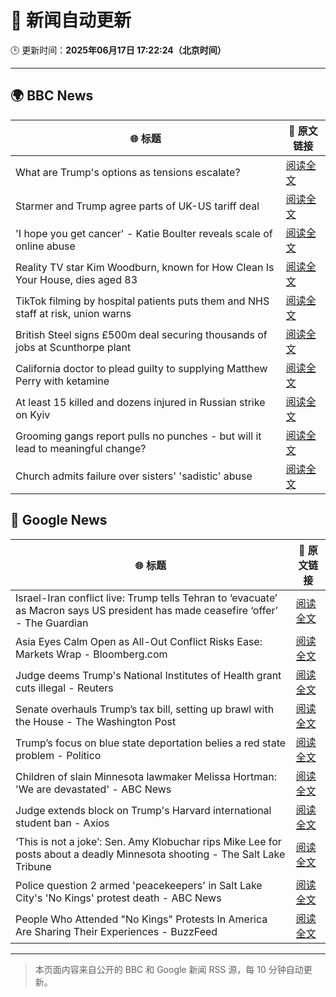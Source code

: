 # 🧠 新闻自动更新

🕒 更新时间：**2025年06月17日 17:22:24（北京时间）**

---

## 🌍 BBC News

| 🌐 标题 | 🔗 原文链接 |
|--------|-------------|
| What are Trump's options as tensions escalate? | [阅读全文](https://www.bbc.com/news/articles/cx23e4pzjg3o) |
| Starmer and Trump agree parts of UK-US tariff deal | [阅读全文](https://www.bbc.com/news/articles/cy8gxp7dvepo) |
| 'I hope you get cancer' - Katie Boulter reveals scale of online abuse | [阅读全文](https://www.bbc.com/sport/tennis/articles/cj42rvdk2k4o) |
| Reality TV star Kim Woodburn, known for How Clean Is Your House, dies aged 83 | [阅读全文](https://www.bbc.com/news/articles/cd783228vvro) |
| TikTok filming by hospital patients puts them and NHS staff at risk, union warns | [阅读全文](https://www.bbc.com/news/articles/crk6mml5pemo) |
| British Steel signs £500m deal securing thousands of jobs at Scunthorpe plant | [阅读全文](https://www.bbc.com/news/articles/c2k1jjkd9e0o) |
| California doctor to plead guilty to supplying Matthew Perry with ketamine | [阅读全文](https://www.bbc.com/news/articles/c784l795lzdo) |
| At least 15 killed and dozens injured in Russian strike on Kyiv | [阅读全文](https://www.bbc.com/news/articles/cx24g4850x4o) |
| Grooming gangs report pulls no punches - but will it lead to meaningful change? | [阅读全文](https://www.bbc.com/news/articles/c5y0lrk2dqyo) |
| Church admits failure over sisters' 'sadistic' abuse | [阅读全文](https://www.bbc.com/news/articles/c2d5w0x6g7zo) |

## 📰 Google News

| 🌐 标题 | 🔗 原文链接 |
|--------|-------------|
| Israel-Iran conflict live: Trump tells Tehran to ‘evacuate’ as Macron says US president has made ceasefire ‘offer’ - The Guardian | [阅读全文](https://news.google.com/rss/articles/CBMivAFBVV95cUxQcHhuYVJCTEJOVXdod3ZnYUVKV3p3QXBzUUJFdW80U0lLWFRmUUFFczFTUmliTlhDRFZMcl83ZUtXQTgwVjJ6SFE1eDhHZnprN0kyT2FPN0ZCSG4yWF9mX3BGbGFPNXd5cHp5OUpZZFVWdDhuRldUMGR3SUNYNktfQTREQU1QNnVSSUNoangxMHBfUVlMa1hNWmxGd3l6Mlg0ejMzSnp5WUs5RV9zbHdFUS0yMUVweHJRVjU4aQ?oc=5) |
| Asia Eyes Calm Open as All-Out Conflict Risks Ease: Markets Wrap - Bloomberg.com | [阅读全文](https://news.google.com/rss/articles/CBMilAFBVV95cUxOcWlwWHpoWDZfMWZFVGVzckp3elZGcE5GNVNQb0xfenNnUG42OWtjUEhIWll6T0N5UTRyMmhQV0tMbFlNSk5IeTFTYWNPWlVtRlRvZzJpbGFxbUdLVnVFdEtHUk96Z29iOHRycjdpQVRrQW1xVXI3VzNxNHZvMXR2eEcyYS16S1AxVWlRbmpMZDRMcXVM?oc=5) |
| Judge deems Trump's National Institutes of Health grant cuts illegal - Reuters | [阅读全文](https://news.google.com/rss/articles/CBMi2AFBVV95cUxOR0cta2RWUjNZQXZWQ0plRTZ6UWRPRng0VWxfU2VFc1BhUGxYcmVTWUxfdkVtUV9yTExrN0Nkbk5kNjQ3WXV2WlZ6MmpFM3dPUExZdnAzcUIyNGVNUHBoSndmVjROZE43empNaWJ1MTRpT2x5YTZWVkxBS1NFMVNYd09yT2tZbG45SUVPS3ZKMmxxSVA4djB3OE12MDdGX0pwRHJNWjRoVWFrWUFHN3dIcm9jVHl1SWZYUlJfUlFMejNLUllvelJycFg2RzVtU2RQYmFQX0IxeGc?oc=5) |
| Senate overhauls Trump’s tax bill, setting up brawl with the House - The Washington Post | [阅读全文](https://news.google.com/rss/articles/CBMipAFBVV95cUxNZmZ1OTZ5TVRnLWNwTlh2ZGxpYjl0QWxmc0JOcUo1SG9YVDdHbmRKdHhyeDdGZElVZmgyeTlINm0wSzh0SlBqdi1TRUsxZjdaRzA2a0JJZ1AtdEp0SmpsR0hEaGg2eHhxVHJiRm9KV3hwZ3RiZVNKVjJVUi02SmNqanFZU2RnWXNIOUxCYVdRc2xiT2JMR1d5emk5RGJqSWRXYmNMRA?oc=5) |
| Trump’s focus on blue state deportation belies a red state problem - Politico | [阅读全文](https://news.google.com/rss/articles/CBMijAFBVV95cUxPbzZjUnNENmkzUk9fUUU2dWFJaTZpUHVWZ3dJS0RIbV9sczNSTmNRNmV1S3k4SUhpd09jUlBTVzJVd0VjRXBtbUhWX1lhWXhxWHhtT1ZlTDFFSFAwZEFZRVJCMURqcWFTT0VKWTF3M3Z6U3NHR21KcE5fODIyczNSb3NXWHNEdVBUTURsQw?oc=5) |
| Children of slain Minnesota lawmaker Melissa Hortman: 'We are devastated' - ABC News | [阅读全文](https://news.google.com/rss/articles/CBMiqAFBVV95cUxOQU9jMGZxZ2ZWbV9jOWlaS2RVYzNHQVpIYktXT05RcnNsTERWdG53U1BqdWM1Mi02c2h1ZUlJOE9YTlhYMnQ4cFFsQUc2RnhvSVIzeGV4WWZHUmZkR2ZOT1J5TVJHbzhWeW1fVzIzeWNDbGkxWGpRVWREaFdOa0VkY1V5MURQUkt2VDRQaVlnTV9SeXdfU2RKbzE4aGdsblBtTU9RX1Q4b3XSAa4BQVVfeXFMTTRTT2lKV2xFdkdGcVJSQ2tocGZRTmt5cEg3YU5HOWZzbGhjVFVBSU44MXdETGJQbFVLRE1XbUxBekk5VnhmZjB5ZG1fdjBNck9PdWxqWG9Db05SV3doVlBXczI5QlZheXU2RnlTbzF1aW9QaGotMEdMbTV3OWRlU0VsLVhfQ3N1MWNVdVdUcDRydE1xQl9Pck55OG1Lay16V2plZ3ZxNE1HZkYtWjln?oc=5) |
| Judge extends block on Trump's Harvard international student ban - Axios | [阅读全文](https://news.google.com/rss/articles/CBMilwFBVV95cUxQejVOVndDTUszZUM1OGZaM2ZheHJzdlMwWmhSdTh4eXJNc0dRckdDUGlHZGhNeFNzTl9kY2ZiNHhPNFVyM3RyUVR1SjNZN2ZZM3hwSkhIY0U4SnF5S1dpcWx5c29rdGp0YVJNWVJUUnBtcDZvelBxd2I0MFM0MUEzOEhOQnVyWE9aMWRFUnU5SWN2RWJiSzJ3?oc=5) |
| ‘This is not a joke’: Sen. Amy Klobuchar rips Mike Lee for posts about a deadly Minnesota shooting - The Salt Lake Tribune | [阅读全文](https://news.google.com/rss/articles/CBMiggFBVV95cUxNNHVjc1NWTFV5RklKZHdUOU5XQXFjOUZsZlhKRlpXcnhjOEI1dTFPQ3BNZEp1SDVRWWxHSzdlM0w3M0Z6ckNER2hjb2RGQWFva0FHeWdiN0x6M2NMUWxMMEdDY2p1WHNBeGVNbTljZjFNOFh4cUk1X1FZNmstV0xnVHJB?oc=5) |
| Police question 2 armed 'peacekeepers' in Salt Lake City's 'No Kings' protest death - ABC News | [阅读全文](https://news.google.com/rss/articles/CBMingFBVV95cUxOX3UtTlNhTjJrNHZkWjN6S0Izak4zbGdYNlhZejE2cVNyUWF5bmt5eHBlTE5mc19xU3JzRXJ6SU9ORDFiZkRrQzRqdnZrSWVBWW9yTU52RFphR1lWVEZZbG5RcUE5ZFBNeUJKM3dONEVJdWtYR3ZzcTZxZ1RLbDVNbFV3YnhTaURqLWx2Z182U01UN212ZU9fcHZ6UjRXUdIBowFBVV95cUxPRm8yeW9vNW5Gd0FVNWtRRjNlZnZFUGFSd1VJbmZNaWV2aW9CeVZtY3g1ZVhpLTdYRWRIU2VlUFZNYTV2T2lZQjlrd2FyQWR6UjkzbHd1RzMzY20yZXVPdzVHNXBuaGxYS0ZoUTk5SUtwMDhBeGt2YVc0TXI0Ukt5bmV2V1lmMlRaV0VMZXpJRmJmczJhMDBNQ2I1dnlxS21Bc0U4?oc=5) |
| People Who Attended "No Kings" Protests In America Are Sharing Their Experiences - BuzzFeed | [阅读全文](https://news.google.com/rss/articles/CBMiiAFBVV95cUxNZDdscl9PYzVqbGk4ZDJ2V1RiLXN3eDFPR2xJY2xlNENFN1ZWd2JORmF2MDFoM3FTdGkwRTFwRGdVUEJPOFFKaWJIbUJsUk45TG1Ubko3dzI5MGJmNEZxRklpeXJvc1VzQUhHZWM1TmpCV1FVOVZrX3AxZFJ5REJWdFpQWC1oekxn?oc=5) |

---
> 本页面内容来自公开的 BBC 和 Google 新闻 RSS 源，每 10 分钟自动更新。